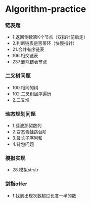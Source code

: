 # Algorithm-practice
### 链表题
- 1.返回倒数第K个节点（双指针前后走）
- 2.判断链表是否带环（快慢指针）
- 21.合并有序链表
- 106.相交链表
- 237.删除链表节点
### 二叉树问题
- 100.相同的树
- 102.二叉树层序遍历
- 2.二叉堆
### 动态规划问题
- 1.斐波那契数列
- 2.变态青蛙跳台阶
- 3.最长子序列和
- 4.背包问题
### 模拟实现
- 28.模拟strstr
### 剑指offer
- 1.找到出现次数超过长度一半的数
